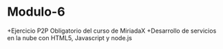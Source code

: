 # Modulo-6
+Ejercicio P2P Obligatorio del curso de MiriadaX
+Desarrollo de servicios en la nube con HTML5, Javascript y node.js
